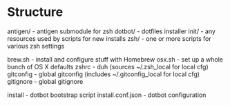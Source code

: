 Structure
=============

antigen/ - antigen submodule for zsh
dotbot/ - dotfiles installer
init/   - any resources used by scripts for new installs
zsh/    - one or more scripts for various zsh settings

brew.sh - install and configure stuff with Homebrew
osx.sh  - set up a whole bunch of OS X defaults
zshrc   - duh (sources ~/.zsh_local for local cfg)
gitconfig - global gitconfig (includes ~/.gitconfig_local for local cfg)
gitignore - global gitignore

install - dotbot bootstrap script
install.conf.json - dotbot configuration